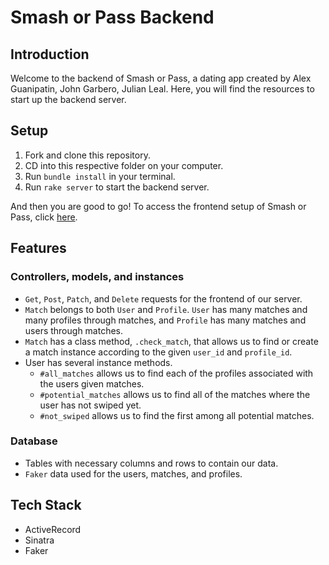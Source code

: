 # Smash or Pass Backend

## Introduction

Welcome to the backend of Smash or Pass, a dating app created by Alex Guanipatin, John Garbero, Julian Leal. Here, you will find the resources to start up the backend server.

## Setup

1. Fork and clone this repository.
2. CD into this respective folder on your computer.
3. Run `bundle install` in your terminal.
4. Run `rake server` to start the backend server.

And then you are good to go! To access the frontend setup of Smash or Pass, click [here](https://github.com/sebas5950/ship-it-or-sink-it/blob/main/README.md).

## Features

### Controllers, models, and instances

- `Get`, `Post`, `Patch`, and `Delete` requests for the frontend of our server.
- `Match` belongs to both `User` and `Profile`. `User` has many matches and many profiles through matches, and `Profile` has many matches and users through matches.
- `Match` has a class method, `.check_match`, that allows us to find or create a match instance according to the given `user_id` and `profile_id`. 
- User has several instance methods.
  - `#all_matches` allows us to find each of the profiles associated with the users given matches.
  - `#potential_matches` allows us to find all of the matches where the user has not swiped yet.
  - `#not_swiped` allows us to find the first among all potential matches.

### Database

- Tables with necessary columns and rows to contain our data.
- `Faker` data used for the users, matches, and profiles.

## Tech Stack

- ActiveRecord
- Sinatra
- Faker
